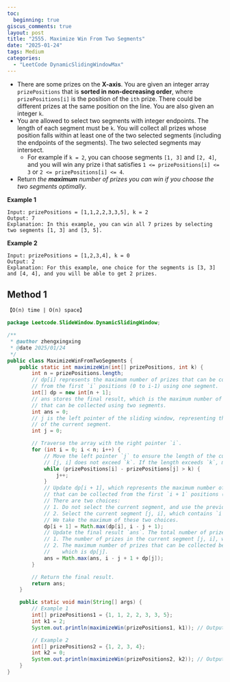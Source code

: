 ```yaml
---
toc:
  beginning: true
giscus_comments: true
layout: post
title: "2555. Maximize Win From Two Segments"
date: "2025-01-24"
tags: Medium
categories:
  - "LeetCode DynamicSlidingWindowMax"
---
```




- There are some prizes on the **X-axis**. You are given an integer array `prizePositions` that is **sorted in non-decreasing order**, where `prizePositions[i]` is the position of the `ith` prize. There could be different prizes at the same position on the line. You are also given an integer `k`.
- You are allowed to select two segments with integer endpoints. The length of each segment must be `k`. You will collect all prizes whose position falls within at least one of the two selected segments (including the endpoints of the segments). The two selected segments may intersect.
  - For example if `k = 2`, you can choose segments `[1, 3]` and `[2, 4]`, and you will win any prize i that satisfies `1 <= prizePositions[i] <= 3` or `2 <= prizePositions[i] <= 4`.
- Return *the **maximum** number of prizes you can win if you choose the two segments optimally*.

**Example 1**

```
Input: prizePositions = [1,1,2,2,3,3,5], k = 2
Output: 7
Explanation: In this example, you can win all 7 prizes by selecting two segments [1, 3] and [3, 5].
```

**Example 2**

```
Input: prizePositions = [1,2,3,4], k = 0
Output: 2
Explanation: For this example, one choice for the segments is [3, 3] and [4, 4], and you will be able to get 2 prizes. 
```

## Method 1

```tex
【O(n) time | O(n) space】
```

```java
package Leetcode.SlideWindow.DynamicSlidingWindow;

/**
 * @author zhengxingxing
 * @date 2025/01/24
 */
public class MaximizeWinFromTwoSegments {
    public static int maximizeWin(int[] prizePositions, int k) {
        int n = prizePositions.length;
        // dp[i] represents the maximum number of prizes that can be collected
        // from the first `i` positions (0 to i-1) using one segment.
        int[] dp = new int[n + 1];
        // ans stores the final result, which is the maximum number of prizes
        // that can be collected using two segments.
        int ans = 0;
        // j is the left pointer of the sliding window, representing the start
        // of the current segment.
        int j = 0;

        // Traverse the array with the right pointer `i`.
        for (int i = 0; i < n; i++) {
            // Move the left pointer `j` to ensure the length of the current segment
            // [j, i] does not exceed `k`. If the length exceeds `k`, move `j` to the right.
            while (prizePositions[i] - prizePositions[j] > k) {
                j++;
            }
            // Update dp[i + 1], which represents the maximum number of prizes
            // that can be collected from the first `i + 1` positions (0 to i).
            // There are two choices:
            // 1. Do not select the current segment, and use the previous result dp[i].
            // 2. Select the current segment [j, i], which contains `i - j + 1` prizes.
            // We take the maximum of these two choices.
            dp[i + 1] = Math.max(dp[i], i - j + 1);
            // Update the final result `ans`. The total number of prizes is the sum of:
            // 1. The number of prizes in the current segment [j, i], which is `i - j + 1`.
            // 2. The maximum number of prizes that can be collected before position `j`,
            //    which is dp[j].
            ans = Math.max(ans, i - j + 1 + dp[j]);
        }

        // Return the final result.
        return ans;
    }

    public static void main(String[] args) {
        // Example 1
        int[] prizePositions1 = {1, 1, 2, 2, 3, 3, 5};
        int k1 = 2;
        System.out.println(maximizeWin(prizePositions1, k1)); // Output: 7

        // Example 2
        int[] prizePositions2 = {1, 2, 3, 4};
        int k2 = 0;
        System.out.println(maximizeWin(prizePositions2, k2)); // Output: 2
    }
}

```





